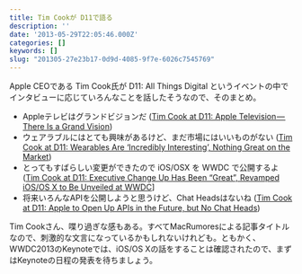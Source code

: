 ```yaml
---
title: Tim Cookが D11で語る
description: ''
date: '2013-05-29T22:05:46.000Z'
categories: []
keywords: []
slug: "201305-27e23b17-0d9d-4085-9f7e-6026c7545769"
---
```

Apple CEOである Tim Cook氏が D11: All Things Digital というイベントの中でインタビューに応じていろんなことを話したそうなので、そのまとめ。

*   Appleテレビはグランドビジョンだ ([Tim Cook at D11: Apple Television — There Is a Grand Vision](http://www.macrumors.com/2013/05/28/tim-cook-at-d11-apple-television-there-is-a-grand-vision/))
*   ウェアラブルにはとても興味があるけど、まだ市場にはいいものがない ([Tim Cook at D11: Wearables Are ‘Incredibly Interesting’, Nothing Great on the Market](http://www.macrumors.com/2013/05/28/tim-cook-at-d11-wearables-are-incredibly-interesting-nothing-great-on-the-market/))
*   とってもすばらしい変更ができたので iOS/OSX を WWDC で公開するよ ([Tim Cook at D11: Executive Change Up Has Been “Great”, Revamped iOS/OS X to Be Unveiled at WWDC](http://www.macrumors.com/2013/05/28/tim-cook-at-d11-executive-change-up-has-been-great-revamped-iosos-x-to-be-unveiled-at-wwdc/)\]
*   将来いろんなAPIを公開しようと思うけど、Chat Headsはないね ([Tim Cook at D11: Apple to Open Up APIs in the Future, but No Chat Heads](http://www.macrumors.com/2013/05/28/tim-cook-at-d11-apple-to-open-up-apis-in-the-future-no-chatheads/))

Tim Cookさん、喋り過ぎな感もある。すべてMacRumoresによる記事タイトルなので、刺激的な文言になっているかもしれないけれども。ともかく、WWDC2013のKeynoteでは、iOS/OS Xの話をすることは確認されたので、まずはKeynoteの日程の発表を待ちましょう。